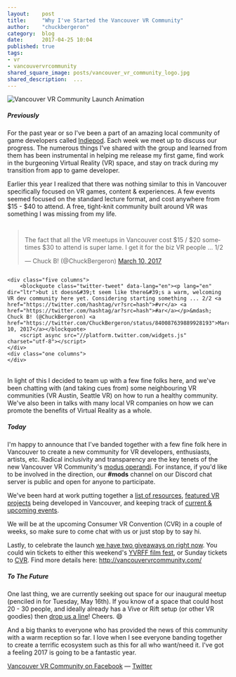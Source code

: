 ```yaml
---
layout:    post
title:     "Why I've Started the Vancouver VR Community"
author:    "chuckbergeron"
category:  blog
date:      2017-04-25 10:04
published: true
tags:
- vr
- vancouvervrcommunity
shared_square_image: posts/vancouver_vr_community_logo.jpg
shared_description:  ...
---
```


<div class="row">
    <div class="twelve columns">
        <!-- <img src="{% asset_path 'posts/vancouver_vr_community_logo__small.png' %}" class="img-responsive" alt="Vancouver VR Community" style="margin: 0 auto;"> -->
        <img src="{% asset_path 'posts/vancouver_vr_community_logo__animated.gif' %}" class="img-responsive" alt="Vancouver VR Community Launch Animation"><!--  style="margin: 0 auto;" -->
    </div>
</div>

<h5>
  Previously
</h5>

For the past year or so I've been a part of an amazing local community of game developers called <a href="http://www.indiepod.org/">Indiepod</a>. Each week we meet up to discuss our progress. The numerous things I've shared with the group and learned from them has been instrumental in helping me release my first game, find work in the burgeoning Virtual Reality (VR) space, and stay on track during my transition from app to game developer.

Earlier this year I realized that there was nothing similar to this in Vancouver specifically focused on VR games, content &amp; experiences. A few events seemed focused on the standard lecture format, and cost anywhere from $15 - $40 to attend. A free, tight-knit community built around VR was something I was missing from my life.

<div class="row">
    <div class="five columns">
        <blockquote class="twitter-tweet" data-lang="en"><p lang="en" dir="ltr">The fact that all the VR meetups in Vancouver cost $15 / $20 sometimes $30 to attend is super lame. I get it for the biz VR people ... 1/2</p>&mdash; Chuck B! (@ChuckBergeron) <a href="https://twitter.com/ChuckBergeron/status/840087484813914112">March 10, 2017</a></blockquote>
    </div>

    <div class="five columns">
        <blockquote class="twitter-tweet" data-lang="en"><p lang="en" dir="ltr">but it doesn&#39;t seem like there&#39;s a warm, welcoming VR dev community here yet. Considering starting something ... 2/2 <a href="https://twitter.com/hashtag/vr?src=hash">#vr</a> <a href="https://twitter.com/hashtag/ar?src=hash">#ar</a></p>&mdash; Chuck B! (@ChuckBergeron) <a href="https://twitter.com/ChuckBergeron/status/840087639889928193">March 10, 2017</a></blockquote>
        <script async src="//platform.twitter.com/widgets.js" charset="utf-8"></script>
    </div>
    <div class="one columns">
    </div>
</div>

<br>
In light of this I decided to team up with a few fine folks here, and we've been chatting with (and taking cues from) some neighbouring VR communities (VR Austin, Seattle VR) on how to run a healthy community. We've also been in talks with many local VR companies on how we can promote the benefits of Virtual Reality as a whole.

<h5>
  Today
</h5>

I'm happy to announce that I've banded together with a few fine folk here in Vancouver to create a new community for VR developers, enthusiasts, artists, etc. Radical inclusivity and transparency are the key tenets of the new Vancouver VR Community's <a href="http://vancouvervrcommunity.com/about/">modus operandi</a>. For instance, if you'd like to be involved in the direction, our <strong>#mods</strong> channel on our Discord chat server is public and open for anyone to participate.

We've been hard at work putting together a <a href="http://vancouvervrcommunity.com/resources/">list of resources</a>, <a href="http://vancouvervrcommunity.com/featured/">featured VR projects</a> being developed in Vancouver, and keeping track of <a href="http://vancouvervrcommunity.com/calendar/">current &amp; upcoming events</a>.

We will be at the upcoming Consumer VR Convention (CVR) in a couple of weeks, so make sure to come chat with us or just stop by to say hi.

Lastly, to celebrate the launch <a href="http://vancouvervrcommunity.com/">we have two giveaways on right now</a>. You could win tickets to either this weekend's <a href="http://yvrff.com/">YVRFF film fest</a>, or Sunday tickets to <a href="http://www.consumer-vr.com/">CVR</a>. Find more details here: <a href="http://vancouvervrcommunity.com/">http://vancouvervrcommunity.com/</a>

<h5>
  To The Future
</h5>

One last thing, we are currently seeking out space for our inaugural meetup (penciled in for Tuesday, May 16th). If you know of a space that could host 20 - 30 people, and ideally already has a Vive or Rift setup (or other VR goodies) then <a href="mailto:hello@VancouverVRCommunity.com">drop us a line</a>! Cheers. 😄

And a big thanks to everyone who has provided the news of this community with a warm reception so far. I love when I see everyone banding together to create a terrific ecosystem such as this for all who want/need it. I've got a feeling 2017 is going to be a fantastic year.

<a href="https://www.facebook.com/groups/vancouverVRcommunity">Vancouver VR Community on Facebook</a> &mdash; <a href="https://twitter.com/vrvancouver">Twitter</a>
